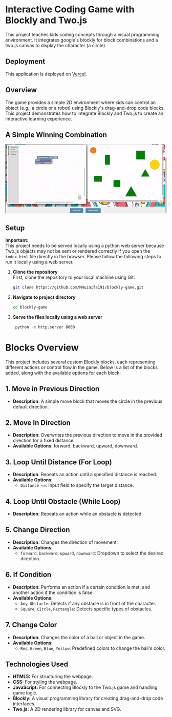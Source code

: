 # Interactive Coding Game with Blockly and Two.js

This project teaches kids coding concepts through a visual programming environment. It integrates google's blockly for block combinations and a two.js canvas to display the character (a circle).

## Deployment

This application is deployed on [Vercel](https://blockly-game-wheat.vercel.app/).

## Overview

The game provides a simple 2D environment where kids can control an object (e.g., a circle or a robot) using Blockly's drag-and-drop code blocks.  This project demonstrates how to integrate Blockly and Two.js to create an interactive learning experience.

## A Simple Winning Combination

![Alt Text](./assets/winning_combination.gif)


## Setup

**Important:**  
This project needs to be served locally using a python web server because Two.js objects may not be sent or rendered correctly if you open the `index.html` file directly in the browser. Please follow the following steps to run it locally using a web server.



1. **Clone the repository**  
   First, clone the repository to your local machine using Git:
   ```bash
   git clone https://github.com/MHuzaifa191/blockly-game.git

2. **Navigate to project directory**  
   ```bash
   cd blockly-game
   ```
3. **Serve the files locally using a web server**  
   ```bash
    python -m http.server 8000
    ```





# Blocks Overview

This project includes several custom Blockly blocks, each representing different actions or control flow in the game. Below is a list of the blocks added, along with the available options for each block:


## 1. **Move in Previous Direction**
   - **Description**: A simple move block that moves the circle in the previous default direction.

## 2. **Move In Direction**
   - **Description**: Overwrites the previous direction to move in the provided direction for a fixed distance.
   - **Available Options**: forward, backward, upward, downward.

## 3. **Loop Until Distance (For Loop)**
   - **Description**: Repeats an action until a specified distance is reached.
   - **Available Options**:
     - `Distance <=`: Input field to specify the target distance.

## 4. **Loop Until Obstacle (While Loop)**
   - **Description**: Repeats an action while an obstacle is detected.

## 5. **Change Direction**
   - **Description**: Changes the direction of movement.
   - **Available Options**:
     - `forward`, `backward`, `upward`, `downward`: Dropdown to select the desired direction.

## 6. **If Condition**
   - **Description**: Performs an action if a certain condition is met, and another action if the condition is false.
   - **Available Options**:
     - `Any Obstacle`: Detects if any obstacle is in front of the character.
     - `Square`, `Circle`, `Rectangle`: Detects specific types of obstacles.

## 7. **Change Color**
   - **Description**: Changes the color of a ball or object in the game.
   - **Available Options**:
     - `Red`, `Green`, `Blue`, `Yellow`: Predefined colors to change the ball's color.





## Technologies Used

* **HTML5:** For structuring the webpage.
* **CSS:** For styling the webpage.
* **JavaScript:** For connecting Blockly to the Two.js game and handling game logic.
* **Blockly:** A visual programming library for creating drag-and-drop code interfaces.
* **Two.js:** A 2D rendering library for canvas and SVG.
